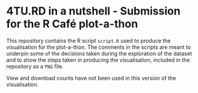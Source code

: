 # 4TU.RD in a nutshell - Submission for the R Café plot-a-thon

This repository contains the R script `script.R` used to produce the visualisation 
for the plot-a-thon. The comments in the scripts are meant to underpin some of the 
decisions taken during the exploration of the dataset and to show the steps
taken in producing the visualisation, included in the repository as a `PNG` file.

View and download counts have not been used in this version of the visualisation.
